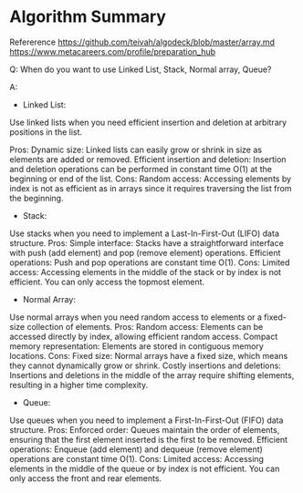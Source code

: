 # Algorithm Summary

Refererence
https://github.com/teivah/algodeck/blob/master/array.md
https://www.metacareers.com/profile/preparation_hub

Q: When do you want to use Linked List, Stack, Normal array, Queue?

A: 

* Linked List:

Use linked lists when you need efficient insertion and deletion at arbitrary positions in the list.

Pros:
Dynamic size: Linked lists can easily grow or shrink in size as elements are added or removed.
Efficient insertion and deletion: Insertion and deletion operations can be performed in constant time O(1) at the beginning or end of the list.
Cons:
Random access: Accessing elements by index is not as efficient as in arrays since it requires traversing the list from the beginning.

* Stack:

Use stacks when you need to implement a Last-In-First-Out (LIFO) data structure.
Pros:
Simple interface: Stacks have a straightforward interface with push (add element) and pop (remove element) operations.
Efficient operations: Push and pop operations are constant time O(1).
Cons:
Limited access: Accessing elements in the middle of the stack or by index is not efficient. You can only access the topmost element.

* Normal Array:

Use normal arrays when you need random access to elements or a fixed-size collection of elements.
Pros:
Random access: Elements can be accessed directly by index, allowing efficient random access.
Compact memory representation: Elements are stored in contiguous memory locations.
Cons:
Fixed size: Normal arrays have a fixed size, which means they cannot dynamically grow or shrink.
Costly insertions and deletions: Insertions and deletions in the middle of the array require shifting elements, resulting in a higher time complexity.


* Queue:

Use queues when you need to implement a First-In-First-Out (FIFO) data structure.
Pros:
Enforced order: Queues maintain the order of elements, ensuring that the first element inserted is the first to be removed.
Efficient operations: Enqueue (add element) and dequeue (remove element) operations are constant time O(1).
Cons:
Limited access: Accessing elements in the middle of the queue or by index is not efficient. You can only access the front and rear elements.
